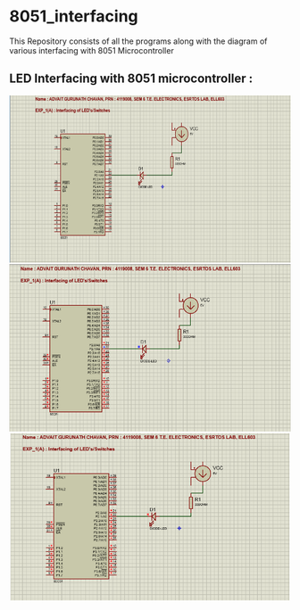 # 8051_interfacing
This Repository consists of all the programs along with the diagram of various interfacing with 8051 Microcontroller
<h2 align="left">LED Interfacing with 8051 microcontroller :</h2>
<p align="center"> 
  <img src="https://github.com/ADVAIT135/8051_interfacing/blob/e59c86fc1c021f5fcf00fa48a0ed0130ea61d1bb/6.png" / height ="300"/ width="700">
  <img src="https://github.com/ADVAIT135/8051_interfacing/blob/e59c86fc1c021f5fcf00fa48a0ed0130ea61d1bb/7.png" / height ="300">
  <img src="https://github.com/ADVAIT135/8051_interfacing/blob/e59c86fc1c021f5fcf00fa48a0ed0130ea61d1bb/8.png" / height ="300">
</p>
